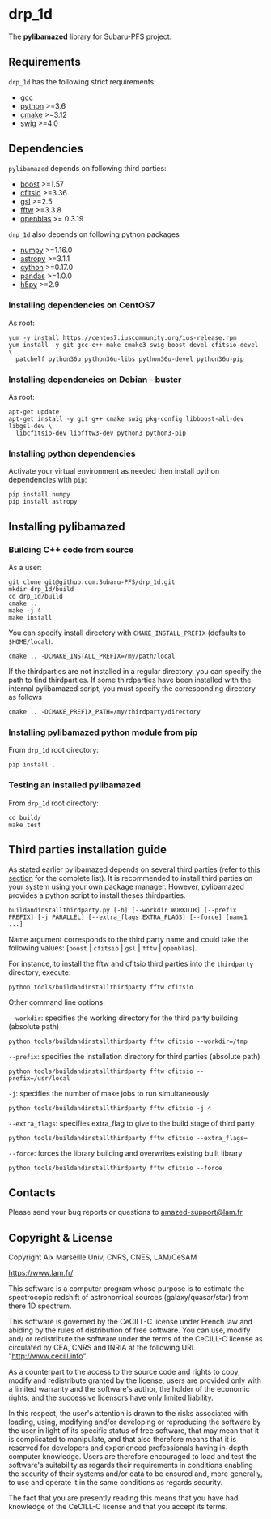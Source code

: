 # drp_1d
The **pylibamazed** library for Subaru-PFS project.

## Requirements

`drp_1d` has the following strict requirements:
* [gcc](https://gcc.gnu.org/)
* [python](https://www.python.org/) >=3.6
* [cmake](https://cmake.org/) >=3.12
* [swig](http://www.swig.org/) >=4.0

## Dependencies

`pylibamazed` depends on following third parties:
* [boost](https://www.boost.org/) >=1.57
* [cfitsio](https://heasarc.gsfc.nasa.gov/fitsio/) >=3.36
* [gsl](https://www.gnu.org/software/gsl/) >=2.5
* [fftw](http://www.fftw.org/) >=3.3.8
* [openblas](https://www.openblas.net/) >= 0.3.19

`drp_1d` also depends on following python packages
* [numpy](https://www.numpy.org/) >=1.16.0
* [astropy](https://www.astropy.org/) >=3.1.1
* [cython](https://cython.org/) >=0.17.0
* [pandas](https://pandas.pydata.org/) >=1.0.0
* [h5py](https://www.h5py.org/) >=2.9

### Installing dependencies on CentOS7

As root:

    yum -y install https://centos7.iuscommunity.org/ius-release.rpm
    yum install -y git gcc-c++ make cmake3 swig boost-devel cfitsio-devel \
      patchelf python36u python36u-libs python36u-devel python36u-pip

### Installing dependencies on Debian - buster

As root:

    apt-get update
    apt-get install -y git g++ cmake swig pkg-config libboost-all-dev libgsl-dev \
      libcfitsio-dev libfftw3-dev python3 python3-pip



### Installing python dependencies

Activate your virtual environment as needed then install python dependencies with `pip`:

    pip install numpy
    pip install astropy


## Installing pylibamazed

### Building C++ code from source

As a user:

    git clone git@github.com:Subaru-PFS/drp_1d.git
    mkdir drp_1d/build
    cd drp_1d/build
    cmake ..
    make -j 4
    make install

You can specify install directory with `CMAKE_INSTALL_PREFIX` (defaults to `$HOME/local`).

    cmake .. -DCMAKE_INSTALL_PREFIX=/my/path/local

If the thirdparties are not installed in a regular directory, you can specify the path to find thirdparties. If some thirdparties have been installed with the internal pylibamazed script, you must specify the  corresponding directory as follows

    cmake .. -DCMAKE_PREFIX_PATH=/my/thirdparty/directory    

### Installing pylibamazed python module from pip

From `drp_1d` root directory:

    pip install .

### Testing an installed pylibamazed

From `drp_1d` root directory:

    cd build/
    make test


## Third parties installation guide

As stated earlier pylibamazed depends on several third parties (refer to [this section](#dependencies) for the complete list). It is recommended to install third parties on your system using your own package manager. However, pylibamazed provides a python script to install theses thirdparties.

    buildandinstallthirdparty.py [-h] [--workdir WORKDIR] [--prefix PREFIX] [-j PARALLEL] [--extra_flags EXTRA_FLAGS] [--force] [name1 ...]

Name argument corresponds to the third party name and could take the following values:  [`boost` | `cfitsio` | `gsl` | `fftw` | `openblas`].

For instance, to install the fftw and cfitsio third parties into the `thirdparty` directory, execute:

    python tools/buildandinstallthirdparty fftw cfitsio

Other command line options:

`--workdir`: specifies the working directory for the third party building (absolute path)

    python tools/buildandinstallthirdparty fftw cfitsio --workdir=/tmp

`--prefix`: specifies the installation directory for third parties (absolute path)

    python tools/buildandinstallthirdparty fftw cfitsio --prefix=/usr/local

`-j`: specifies the number of make jobs to run simultaneously 

    python tools/buildandinstallthirdparty fftw cfitsio -j 4

`--extra_flags`: specifies extra_flag to give to the build stage of third party

    python tools/buildandinstallthirdparty fftw cfitsio --extra_flags=

`--force`: forces the library building and overwrites existing built library 

    python tools/buildandinstallthirdparty fftw cfitsio --force

## Contacts

Please send your bug reports or questions to amazed-support@lam.fr

## Copyright & License

Copyright  Aix Marseille Univ, CNRS, CNES, LAM/CeSAM

https://www.lam.fr/

This software is a computer program whose purpose is to estimate the
spectrocopic redshift of astronomical sources (galaxy/quasar/star)
from there 1D spectrum.

This software is governed by the CeCILL-C license under French law and
abiding by the rules of distribution of free software.  You can  use, 
modify and/ or redistribute the software under the terms of the CeCILL-C
license as circulated by CEA, CNRS and INRIA at the following URL
"http://www.cecill.info". 

As a counterpart to the access to the source code and  rights to copy,
modify and redistribute granted by the license, users are provided only
with a limited warranty  and the software's author,  the holder of the
economic rights,  and the successive licensors  have only  limited
liability. 

In this respect, the user's attention is drawn to the risks associated
with loading,  using,  modifying and/or developing or reproducing the
software by the user in light of its specific status of free software,
that may mean  that it is complicated to manipulate,  and  that  also
therefore means  that it is reserved for developers  and  experienced
professionals having in-depth computer knowledge. Users are therefore
encouraged to load and test the software's suitability as regards their
requirements in conditions enabling the security of their systems and/or 
data to be ensured and,  more generally, to use and operate it in the 
same conditions as regards security. 

The fact that you are presently reading this means that you have had
knowledge of the CeCILL-C license and that you accept its terms.
